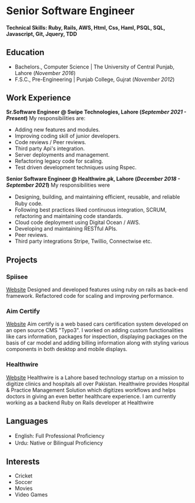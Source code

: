 # Senior Software Engineer

#### Technical Skills: Ruby, Rails, AWS, Html, Css, Haml, PSQL, SQL, Javascript, Git, Jquery, TDD

## Education
- Bachelors., Computer Science | The University of Central Punjab, Lahore (_November 2016_)								       		
- F.S.C., Pre-Engineering	| Punjab College, Gujrat  (_November 2012_)	 			        		

## Work Experience
**Sr.Software Engineer @ Swipe Technologies, Lahore (_September 2021 - Present_)**
My responsibilities are:
- Adding new features and modules.
- Improving coding skill of junior developers.
- Code reviews / Peer reviews.
- Third party Api's integration.
- Server deployments and management.
- Refactoring legacy code for scaling.
- Test driven development techniques using Rspec.

**Senior Software Engineer @ Healthwire.pk, Lahore (_December 2018 - September 2021_)**
My responsibilities were
- Designing, building, and maintaining eﬃcient, reusable, and reliable Ruby code.
- Following best practices liked continuous integration, SCRUM, refactoring and maintaining code standards.
- Cloud code deployment using Digital Ocean / AWS.
- Developing and maintaining RESTful APIs.
- Peer reviews.
- Third party integrations Stripe, Twillio, Connectwise etc.

## Projects
### Spiisee
[Website](https://www.spiisee.com/)
Designed and developed features using ruby on rails as back-end framework. Refactored code for scaling and improving performance.

### Aim Certify
[Website](https://www.aimcertify.com/)
Aim certify is a web based cars certification system developed on an open source CMS "Typo3". I worked on adding custom functionalities like cars information, packages for inspection, displaying packages on the basis of car model and adding billing information along with styling various components in both desktop and mobile displays.


### Healthwire
[Website](https://healthwire.pk/)
Healthwire is a Lahore based technology startup on a mission to digitize clinics and hospitals all over Pakistan. Healthwire provides Hospital & Practice Management Solution which digitizes workflows and helps doctors in giving an even better healthcare experience. I am currently working as a backend Ruby on Rails developer at Healthwire


## Languages
- English: Full Professional Proﬁciency
- Urdu: Native or Bilingual Proﬁciency

## Interests
- Cricket
- Soccer
- Movies
- Video Games
